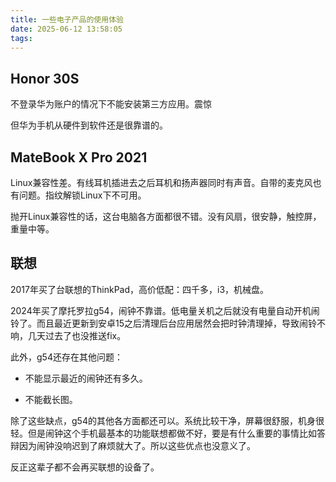 ```yaml
---
title: 一些电子产品的使用体验
date: 2025-06-12 13:58:05
tags:
---
```


## Honor 30S

不登录华为账户的情况下不能安装第三方应用。震惊

但华为手机从硬件到软件还是很靠谱的。

## MateBook X Pro 2021

Linux兼容性差。有线耳机插进去之后耳机和扬声器同时有声音。自带的麦克风也有问题。指纹解锁Linux下不可用。

抛开Linux兼容性的话，这台电脑各方面都很不错。没有风扇，很安静，触控屏，重量中等。

## 联想

2017年买了台联想的ThinkPad，高价低配：四千多，i3，机械盘。

2024年买了摩托罗拉g54，闹钟不靠谱。低电量关机之后就没有电量自动开机闹铃了。而且最近更新到安卓15之后清理后台应用居然会把时钟清理掉，导致闹铃不响，几天过去了也没推送fix。

此外，g54还存在其他问题：

- 不能显示最近的闹钟还有多久。

- 不能截长图。

除了这些缺点，g54的其他各方面都还可以。系统比较干净，屏幕很舒服，机身很轻。但是闹钟这个手机最基本的功能联想都做不好，要是有什么重要的事情比如答辩因为闹钟没响迟到了麻烦就大了。所以这些优点也没意义了。

反正这辈子都不会再买联想的设备了。
